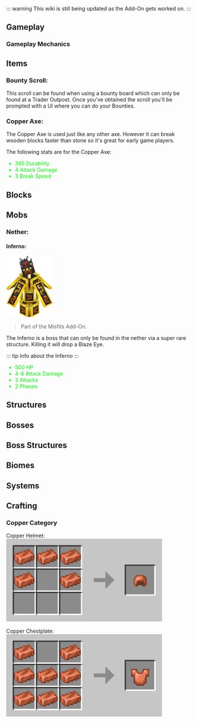 ::: warning
This wiki is still being updated as the Add-On gets worked on.
:::

## Gameplay
### Gameplay Mechanics


## Items
### Bounty Scroll:
This scroll can be found when using a bounty board which can only be found at a Trader Outpost. Once you've obtained the scroll you'll be prompted with a UI where you can do your Bounties.

### Copper Axe:
The Copper Axe is used just like any other axe. However it can break wooden blocks faster than stone so it's great for early game players.

The following stats are for the Copper Axe:
<font color="lime">

- 365 Durability
- 4 Attack Damage
- 3 Break Speed

</font>


## Blocks

## Mobs
### Nether:
#### Inferno:

<img src="./images/inferno.png" style="width: 125px">

> Part of the Misfits Add-On.

The Inferno is a boss that can only be found in the nether via a super rare structure. Killing it will drop a Blaze Eye.

::: tip
Info about the Inferno
::: 

<font color="lime">

- 500 HP
- 4-8 Attack Damage
- 3 Attacks
- 2 Phases

</font>

## Structures

## Bosses

## Boss Structures

## Biomes

## Systems

## Crafting
### Copper Category
Copper Helmet:
<img src="./images/crafting-grid-copper-helmet.png"
	alt="alternative text"
	pixelated="true"
	width=420> 

Copper Chestplate:
<img src="./images/crafting-grid-copper-chestplate.png"
	alt="alternative text"
	pixelated="true"
	width=420> 